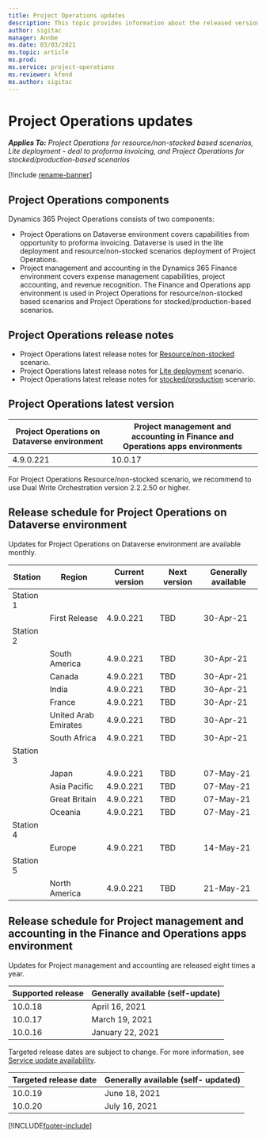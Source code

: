 ```yaml
---
title: Project Operations updates
description: This topic provides information about the released versions of Dynamics 365 Project Operations.
author: sigitac
manager: Annbe
ms.date: 03/03/2021
ms.topic: article
ms.prod:
ms.service: project-operations
ms.reviewer: kfend 
ms.author: sigitac
---
```


# Project Operations updates

_**Applies To:** Project Operations for resource/non-stocked based scenarios, Lite deployment - deal to proforma invoicing, and Project Operations for stocked/production-based scenarios_

[!include [rename-banner](~/includes/cc-data-platform-banner.md)]

## Project Operations components

Dynamics 365 Project Operations consists of two components:

- Project Operations on Dataverse environment covers capabilities from opportunity to proforma invoicing. Dataverse is used in the lite deployment and resource/non-stocked scenarios deployment of Project Operations.
- Project management and accounting in the Dynamics 365 Finance environment covers expense management capabilities, project accounting, and revenue recognition. The Finance and Operations app environment is used in Project Operations for resource/non-stocked based scenarios and Project Operations for stocked/production-based scenarios.

## Project Operations release notes
- Project Operations latest release notes for [Resource/non-stocked](whats-new-apr-2021-resource-based.md) scenario.
- Project Operations latest release notes for [Lite deployment](../pro/whats-new/whats-new-apr-2021-lite.md) scenario.
- Project Operations latest release notes for [stocked/production](../prod-pma/whats-new/whats-new-mar-2021-stocked.md) scenario.

## Project Operations latest version

| Project Operations on Dataverse environment | Project management and accounting in Finance and Operations apps environments | 
| --- | --- |
| 4.9.0.221 | 10.0.17 |

For Project Operations Resource/non-stocked scenario, we recommend to use Dual Write Orchestration version 2.2.2.50 or higher.

## Release schedule for Project Operations on Dataverse environment

Updates for Project Operations on Dataverse environment are available monthly. 

| Station   | Region        | Current version | Next version | Generally available |
|-----------|---------------|-----------------|--------------|---------------------|
| Station 1 |   &nbsp;      |    &nbsp;       | &nbsp;       |      &nbsp;         |
|   &nbsp;  | First Release |  4.9.0.221       | TBD     | 30-Apr-21           |
| Station 2 |   &nbsp;      |    &nbsp;       | &nbsp;       |      &nbsp;         |
|   &nbsp;  | South America |  4.9.0.221       | TBD     | 30-Apr-21           |
|    &nbsp; | Canada        |  4.9.0.221       | TBD     | 30-Apr-21           |
|   &nbsp;  | India         |  4.9.0.221       | TBD     | 30-Apr-21           |
|   &nbsp;  | France         |  4.9.0.221       | TBD     | 30-Apr-21           |
|   &nbsp;  | United Arab Emirates         |  4.9.0.221       | TBD     | 30-Apr-21           |
|   &nbsp;  | South Africa         |  4.9.0.221       | TBD     | 30-Apr-21           |
| Station 3  |      &nbsp;   |     &nbsp;      |     &nbsp;   |      &nbsp;         |
|   &nbsp;  | Japan         |  4.9.0.221       | TBD     | 07-May-21           |
|   &nbsp;  | Asia Pacific  |  4.9.0.221       | TBD     | 07-May-21           |
|   &nbsp;  | Great Britain |  4.9.0.221       | TBD     | 07-May-21           |
|   &nbsp;  | Oceania       |  4.9.0.221       | TBD     | 07-May-21           |
| Station 4 |     &nbsp;    |     &nbsp;      |     &nbsp;   |      &nbsp;         |
|   &nbsp;  | Europe        |  4.9.0.221       | TBD     | 14-May-21           |
| Station 5 |     &nbsp;    |     &nbsp;      |     &nbsp;   |      &nbsp;         |
|   &nbsp;  | North America |  4.9.0.221       | TBD     | 21-May-21           |

## Release schedule for Project management and accounting in the Finance and Operations apps environment

Updates for Project management and accounting are released eight times a year.

| Supported release | Generally available (self-update) |
| --- | --- |
| 10.0.18 | April 16, 2021 |
| 10.0.17 | March 19, 2021 |
| 10.0.16 | January 22, 2021 |


Targeted release dates are subject to change. For more information, see [Service update availability](/dynamics365/fin-ops-core/fin-ops/get-started/public-preview-releases?toc=%2fdynamics365%2ffinance%2ftoc.json).

| Targeted release date | Generally available (self- updated) |
| --- | --- |
| 10.0.19 | June 18, 2021 |
| 10.0.20 | July 16, 2021 |


[!INCLUDE[footer-include](../includes/footer-banner.md)]